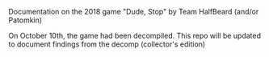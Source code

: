 Documentation on the 2018 game "Dude, Stop" by Team HalfBeard (and/or Patomkin)

On October 10th, the game had been decompiled. This repo will be updated to document findings from the decomp (collector's edition)

